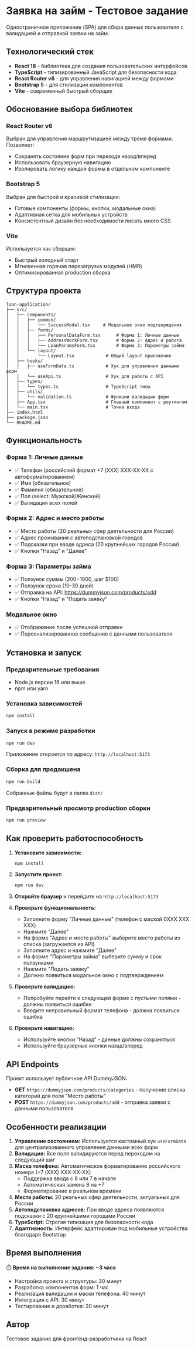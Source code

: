 # Заявка на займ - Тестовое задание

Одностраничное приложение (SPA) для сбора данных пользователя с валидацией и отправкой заявки на займ.

## Технологический стек

- **React 18** - библиотека для создания пользовательских интерфейсов
- **TypeScript** - типизированный JavaScript для безопасности кода
- **React Router v6** - для управления навигацией между формами
- **Bootstrap 5** - для стилизации компонентов
- **Vite** - современный быстрый сборщик

## Обоснование выбора библиотек

### React Router v6
Выбран для управления маршрутизацией между тремя формами. Позволяет:
- Сохранять состояние форм при переходе назад/вперед
- Использовать браузерную навигацию
- Изолировать логику каждой формы в отдельном компоненте

### Bootstrap 5
Выбран для быстрой и красивой стилизации:
- Готовые компоненты (формы, кнопки, модальные окна)
- Адаптивная сетка для мобильных устройств
- Консистентный дизайн без необходимости писать много CSS

### Vite
Используется как сборщик:
- Быстрый холодный старт
- Мгновенная горячая перезагрузка модулей (HMR)
- Оптимизированная production сборка

## Структура проекта

```
loan-application/
├── src/
│   ├── components/
│   │   ├── common/
│   │   │   └── SuccessModal.tsx     # Модальное окно подтверждения
│   │   ├── forms/
│   │   │   ├── PersonalDataForm.tsx      # Форма 1: Личные данные
│   │   │   ├── AddressWorkForm.tsx       # Форма 2: Адрес и работа
│   │   │   └── LoanParamsForm.tsx        # Форма 3: Параметры займа
│   │   └── layout/
│   │       └── Layout.tsx            # Общий layout приложения
│   ├── hooks/
│   │   ├── useFormData.ts            # Хук для управления данными форм
│   │   └── useApi.ts                 # Хук для работы с API
│   ├── types/
│   │   └── types.ts                  # TypeScript типы
│   ├── utils/
│   │   └── validation.ts             # Функции валидации форм
│   ├── App.tsx                       # Главный компонент с роутингом
│   └── main.tsx                      # Точка входа
├── index.html
├── package.json
└── README.md
```

## Функциональность

### Форма 1: Личные данные
- ✅ Телефон (российский формат +7 (XXX) XXX-XX-XX с автоформатированием)
- ✅ Имя (обязательное)
- ✅ Фамилия (обязательное)
- ✅ Пол (select: Мужской/Женский)
- ✅ Валидация всех полей

### Форма 2: Адрес и место работы
- ✅ Место работы (20 реальных сфер деятельности для России)
- ✅ Адрес проживания с автоподстановкой городов
- ✅ Подсказки при вводе адреса (20 крупнейших городов России)
- ✅ Кнопки "Назад" и "Далее"

### Форма 3: Параметры займа
- ✅ Ползунок суммы ($200-$1000, шаг $100)
- ✅ Ползунок срока (10-30 дней)
- ✅ Отправка на API: https://dummyjson.com/products/add
- ✅ Кнопки "Назад" и "Подать заявку"

### Модальное окно
- ✅ Отображение после успешной отправки
- ✅ Персонализированное сообщение с данными пользователя

## Установка и запуск

### Предварительные требования

- Node.js версии 16 или выше
- npm или yarn

### Установка зависимостей

```bash
npm install
```

### Запуск в режиме разработки

```bash
npm run dev
```

Приложение откроется по адресу: `http://localhost:5173`

### Сборка для продакшена

```bash
npm run build
```

Собранные файлы будут в папке `dist/`

### Предварительный просмотр production сборки

```bash
npm run preview
```

## Как проверить работоспособность

1. **Установите зависимости:**
   ```bash
   npm install
   ```

2. **Запустите проект:**
   ```bash
   npm run dev
   ```

3. **Откройте браузер** и перейдите на `http://localhost:5173`

4. **Проверьте функциональность:**
   - Заполните форму "Личные данные" (телефон с маской 0XXX XXX XXX)
   - Нажмите "Далее"
   - На форме "Адрес и место работы" выберите место работы из списка (загружается из API)
   - Заполните адрес и нажмите "Далее"
   - На форме "Параметры займа" выберите сумму и срок ползунками
   - Нажмите "Подать заявку"
   - Должно появиться модальное окно с подтверждением

5. **Проверьте валидацию:**
   - Попробуйте перейти к следующей форме с пустыми полями - должны появиться ошибки
   - Введите неправильный формат телефона - должна появиться ошибка

6. **Проверьте навигацию:**
   - Используйте кнопки "Назад" - данные должны сохраняться
   - Используйте браузерные кнопки назад/вперед

## API Endpoints

Проект использует публичное API DummyJSON:

- **GET** `https://dummyjson.com/products/categories` - получение списка категорий для поля "Место работы"
- **POST** `https://dummyjson.com/products/add` - отправка заявки с данными пользователя

## Особенности реализации

1. **Управление состоянием:** Используется кастомный хук `useFormData` для централизованного управления данными всех форм
2. **Валидация:** Все поля валидируются перед переходом на следующий шаг
3. **Маска телефона:** Автоматическое форматирование российского номера (+7 (XXX) XXX-XX-XX)
   - Поддержка ввода с 8 или 7 в начале
   - Автоматическая замена 8 на +7
   - Форматирование в реальном времени
4. **Места работы:** 20 реальных сфер деятельности, актуальных для России
5. **Автоподстановка адресов:** При вводе адреса появляются подсказки с 20 крупнейшими городами России
6. **TypeScript:** Строгая типизация для безопасности кода
7. **Адаптивность:** Интерфейс адаптирован под мобильные устройства благодаря Bootstrap

## Время выполнения

⏱️ **Время на выполнение задания: ~3 часа**

- Настройка проекта и структуры: 30 минут
- Разработка компонентов форм: 1 час
- Реализация валидации и маски телефона: 40 минут
- Интеграция с API: 30 минут
- Тестирование и доработка: 20 минут

## Автор

Тестовое задание для фронтенд-разработчика на React

